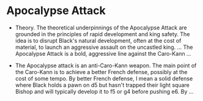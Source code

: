 # Apocalypse Attack
- Theory. The theoretical underpinnings of the Apocalypse Attack are grounded in the principles of rapid development and king safety. The idea is to disrupt Black's natural development, often at the cost of material, to launch an aggressive assault on the uncastled king. ... The Apocalypse Attack is a bold, aggressive line against the Caro-Kann ...

- The Apocalypse attack is an anti-Caro-Kann weapon. The main point of the Caro-Kann is to achieve a better French defense, possibly at the cost of some tempo. By better French defense, I mean a solid defense where Black holds a pawn on d5 but hasn't trapped their light square Bishop and will typically develop it to f5 or g4 before pushing e6. By ...

